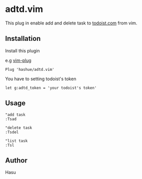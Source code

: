 # adtd.vim
This plug in enable add and delete task to [todoist.com](https://todoist.com/) from vim.

## Installation
Install this plugin

e.g [vim-plug](https://github.com/junegunn/vim-plug)

```
Plug 'hashue/adtd.vim'
```
You have to setting todoist's token
```
let g:adtd_token = 'your todoist's token'
```

## Usage
```
"add task
:Tsad

"delete task
:Tsdel

"list task
:Tsl
```

## Author
Hasu



